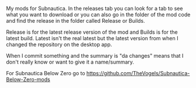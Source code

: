 My mods for Subnautica.
In the releases tab you can look for a tab to see what you want to download or you can also go in the folder of the mod code and find the release in the folder called Release or Builds.

Release is for the latest release version of the mod and Builds is for the latest build.
Latest isn't the real latest but the latest version from when I changed the repository on the desktop app.

When I commit something and the summary is "da changes" means that I don't really know or want to give it a name/summary.

For Subnautica Below Zero go to https://github.com/TheVogels/Subnautica-Below-Zero-mods
